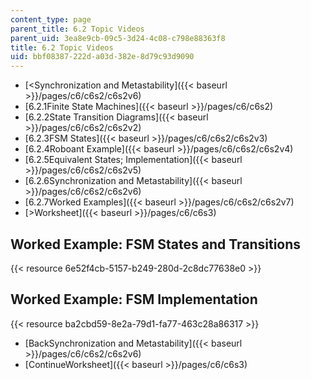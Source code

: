 ```yaml
---
content_type: page
parent_title: 6.2 Topic Videos
parent_uid: 3ea8e9cb-09c5-3d24-4c08-c798e88363f8
title: 6.2 Topic Videos
uid: bbf08387-222d-a03d-382e-8d79c93d9090
---
```


*   [<Synchronization and Metastability]({{< baseurl >}}/pages/c6/c6s2/c6s2v6)
*   [6.2.1Finite State Machines]({{< baseurl >}}/pages/c6/c6s2)
*   [6.2.2State Transition Diagrams]({{< baseurl >}}/pages/c6/c6s2/c6s2v2)
*   [6.2.3FSM States]({{< baseurl >}}/pages/c6/c6s2/c6s2v3)
*   [6.2.4Roboant Example]({{< baseurl >}}/pages/c6/c6s2/c6s2v4)
*   [6.2.5Equivalent States; Implementation]({{< baseurl >}}/pages/c6/c6s2/c6s2v5)
*   [6.2.6Synchronization and Metastability]({{< baseurl >}}/pages/c6/c6s2/c6s2v6)
*   [6.2.7Worked Examples]({{< baseurl >}}/pages/c6/c6s2/c6s2v7)
*   [\>Worksheet]({{< baseurl >}}/pages/c6/c6s3)

Worked Example: FSM States and Transitions
------------------------------------------

{{< resource 6e52f4cb-5157-b249-280d-2c8dc77638e0 >}}

Worked Example: FSM Implementation
----------------------------------

{{< resource ba2cbd59-8e2a-79d1-fa77-463c28a86317 >}}

*   [BackSynchronization and Metastability]({{< baseurl >}}/pages/c6/c6s2/c6s2v6)
*   [ContinueWorksheet]({{< baseurl >}}/pages/c6/c6s3)